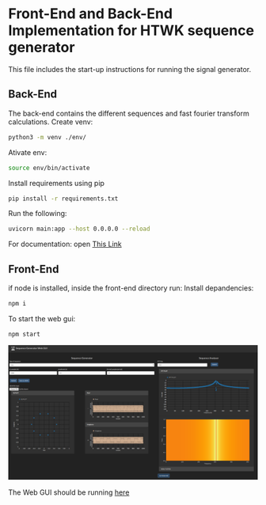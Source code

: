 # Front-End and Back-End Implementation for HTWK sequence generator
This file includes the start-up instructions for running the signal generator.

## Back-End 
The back-end contains the different sequences and fast fourier transform calculations.
Create venv:
```bash
python3 -m venv ./env/
```
Ativate env:
```bash
source env/bin/activate
```
Install requirements using pip 
```bash
pip install -r requirements.txt 
```
Run the following:
```bash
uvicorn main:app --host 0.0.0.0 --reload
```
For documentation: open [This Link](http://localhost:8000/docs)

## Front-End 
if node is installed, inside the front-end directory run:
Install depandencies:
```bash
npm i
```
To start the web gui:
```bash
npm start
```

![SG/SA WebGUI](./webgui.png)

The Web GUI should be running [here](http://localhost:3000/)

